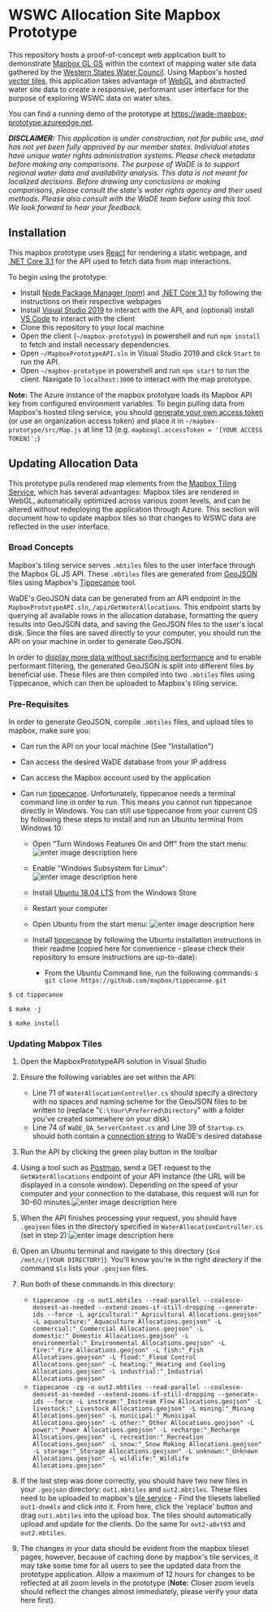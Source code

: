 # WSWC Allocation Site Mapbox Prototype

This repository hosts a proof-of-concept web application built to demonstrate [Mapbox GL GS](https://docs.mapbox.com/mapbox-gl-js/api/) within the context of mapping water site data gathered by the [Western States Water Council](https://www.westernstateswater.org/). Using Mapbox's hosted [vector tiles](https://docs.mapbox.com/help/glossary/vector-tiles/), this application takes advantage of [WebGL](https://en.wikipedia.org/wiki/WebGL) and abstracted water site data to create a responsive, performant user interface for the purpose of exploring WSWC data on water sites.

You can find a running demo of the prototype at https://wade-mapbox-prototype.azureedge.net.

_**DISCLAIMER:** This application is under construction, not for public use, and has not yet been fully approved by our member states. Individual states have unique water rights administration systems. Please check metadata before making any comparisons. The purpose of WaDE is to support regional water data and availability analysis. This data is not meant for localized decisions. Before drawing any conclusions or making comparisons, please consult the state's water rights agency and their used methods. Please also consult with the WaDE team before using this tool. We look forward to hear your feedback._

## Installation

This mapbox prototype uses [React](https://reactjs.org/) for rendering a static webpage, and [.NET Core 3.1](https://dotnet.microsoft.com/download/dotnet-core/3.1) for the API used to fetch data from map interactions.

To begin using the prototype: 
- Install [Node Package Manager (npm)](https://www.npmjs.com/get-npm) and [.NET Core 3.1](https://dotnet.microsoft.com/download/dotnet-core/3.1) by following the instructions on their respective webpages
- Install [Visual Studio 2019](https://visualstudio.microsoft.com/downloads/) to interact with the API, and (optional) install [VS Code](https://code.visualstudio.com/download) to interact with the client
- Clone this repository to your local machine
- Open the client (`~/mapbox-prototype`) in powershell and run `npm install` to fetch and install necessary dependencies.
- Open `~/MapboxPrototypeAPI.sln` in Visual Studio 2019 and click `Start` to run the API.
- Open `~/mapbox-prototype` in powershell and run `npm start` to run the client. Navigate to `localhost:3000` to interact with the map prototype.

**Note:** The Azure instance of the mapbox prototype loads its Mapbox API key from configured environment variables. To begin pulling data from Mapbox's hosted tiling service, you should [generate your own access token](https://docs.mapbox.com/help/how-mapbox-works/access-tokens/) (or use an organization access token) and place it in `~/mapbox-prototype/src/Map.js` at line 13 (e.g. `mapboxgl.accessToken = '[YOUR ACCESS TOKEN]';`)

## Updating Allocation Data

This prototype pulls rendered map elements from the [Mapbox Tiling Service](https://www.mapbox.com/mts), which has several advantages: Mapbox tiles are rendered in WebGL, automatically optimized across various zoom levels, and can be altered without redeploying the application through Azure. This section will document how to update mapbox tiles so that changes to WSWC data are reflected in the user interface.

### Broad Concepts
Mapbox's tiling service serves `.mbtiles` files to the user interface through the Mapbox GL JS API. These `.mbtiles` files are generated from [GeoJSON](https://geojson.org/https://geojson.org/) files using Mapbox's [Tippecanoe](https://github.com/mapbox/tippecanoe) tool.

WaDE's GeoJSON data can be generated from an API endpoint in the `MapboxPrototypeAPI.sln`, `/api/GetWaterAllocations`. This endpoint  starts by querying all available rows in the allocation database, formatting the query results into GeoJSON data, and saving the GeoJSON files to the user's local disk. Since the files are saved directly to your computer, you should run the API on your machine in order to generate GeoJSON.

In order to [display more data without sacrificing performance](https://source.opennews.org/articles/how-we-made-our-broadband-map-using-mapbox/) and to enable performant filtering, the generated GeoJSON is split into different files by beneficial use. These files are then compiled into two `.mbtiles` files using Tippecanoe, which can then be uploaded to Mapbox's tiling service.

### Pre-Requisites
In order to generate GeoJSON, compile `.mbtiles` files, and upload tiles to mapbox, make sure you:

- Can run the API on your local machine (See "Installation")
- Can access the desired WaDE database from your IP address
- Can access the Mapbox account used by the application
- Can run [tippecanoe](https://github.com/mapbox/tippecanoe). Unfortunately, tippecanoe needs a terminal command line in order to run. This means you cannot run tippecanoe directly in Windows. You can still use tippecanoe from your current OS by following these steps to install and run an Ubuntu terminal from Windows 10:

  - Open "Turn Windows Features On and Off"  from the start menu:  
![enter image description here](https://i.imgur.com/BACTnFT.png)

  - Enable "Windows Subsystem for Linux":
    ![enter image description here](https://i.imgur.com/Xj1EYQ2.png)
  - Install [Ubuntu 18.04 LTS](https://www.microsoft.com/en-us/p/ubuntu-1804-lts/9n9tngvndl3q?activetab=pivot:overviewtab) from the Windows Store
  - Restart your computer
  - Open Ubuntu from the start menu:
 ![enter image description here](https://i.imgur.com/FInr2ts.png)
  - Install [tippecanoe](https://github.com/mapbox/tippecanoe) by following the Ubuntu installation instructions in their readme (copied here for convenience - please check their repository to ensure instructions are up-to-date):
  
    - From the Ubuntu Command line, run the following commands:
    `$ git clone https://github.com/mapbox/tippecanoe.git`
    
`$ cd tippecanoe`

`$ make -j`

`$ make install`

### Updating Mabpox Tiles
1. Open the MapboxPrototypeAPI solution in Visual Studio
2. Ensure the following variables are set within the API:
    -  Line 71 of `WaterAllocationController.cs` should specify a directory with no spaces and naming scheme for the GeoJSON files to be written to (replace "`C:\Your\Preferred\Directory`" with a folder you've created somewhere on your disk)
    - Line 74 of `WaDE_QA_ServerContext.cs` and Line 39 of `Startup.cs` should both contain a [connection string](https://www.connectionstrings.com/sql-server/) to WaDE's desired database
3. Run the API by clicking the green play button in the toolbar
4. Using a tool such as [Postman](https://www.postman.com/), send a GET request to the `GetWaterAllocations` endpoint of your API instance (the URL will be displayed in a console window). Depending on the speed of your computer and your connection to the database, this request will run for 30-60 minutes.![enter image description here](https://i.imgur.com/2IbHEnV.png)
5. When the API finishes processing your request, you should have `.geojson` files in the directory specified in `WaterAllocationController.cs` (set in step 2):![enter image description here](https://i.imgur.com/X2F8iuD.png)
6. Open an Ubuntu terminal and navigate to this directory (`$cd /mnt/c/[YOUR DIRECTORY]`). You'll know you're in the right directory if the command `$ls` lists your `.geojson` files.
7. Run both of these commands in this directory:
    - `tippecanoe -zg -o out1.mbtiles --read-parallel --coalesce-densest-as-needed --extend-zooms-if-still-dropping --generate-ids --force -L agricultural:"_Agricultural Allocations.geojson" -L aquaculture:"_Aquaculture Allocations.geojson" -L commercial:"_Commercial Allocations.geojson" -L domestic:"_Domestic Allocations.geojson" -L environmental:"_Environmental Allocations.geojson" -L fire:"_Fire Allocations.geojson" -L fish:"_Fish Allocations.geojson" -L flood:"_Flood Control Allocations.geojson" -L heating:"_Heating and Cooling Allocations.geojson" -L industrial:"_Industrial Allocations.geojson"`
    - `tippecanoe -zg -o out2.mbtiles --read-parallel --coalesce-densest-as-needed --extend-zooms-if-still-dropping --generate-ids --force -L instream:"_Instream Flow Allocations.geojson" -L livestock:"_Livestock Allocations.geojson" -L mining:"_Mining Allocations.geojson" -L municipal:"_Municipal Allocations.geojson" -L other:"_Other Allocations.geojson" -L power:"_Power Allocations.geojson" -L recharge:"_Recharge Allocations.geojson" -L recreation:"_Recreation Allocations.geojson" -L snow:"_Snow Making Allocations.geojson" -L storage:"_Storage Allocations.geojson" -L unknown:"_Unknown Allocations.geojson" -L wildlife:"_Wildlife Allocations.geojson"`

8. If the last step was done correctly, you should have two new files in your `.geojson` directory: `out1.mbtiles` and `out2.mbtiles`. These files need to be uploaded to mapbox's [tile service](https://studio.mapbox.com/tilesets/) - Find the tilesets labelled `out1-dnm4lx` and click into it. From here, click the 'replace' button and drag `out1.mbtiles` into the upload box. The tiles should automatically upload and update for the clients. Do the same for `out2-a8vt93` and `out2.mbtiles`.
9. The changes in your data should be evident from the mapbox tileset pages, however, because of caching done by mapbox's tile services, it may take some time for all users to see the updated data from the prototype application. Allow a maximum of 12 hours for changes to be reflected at all zoom levels in the prototype (**Note:** Closer zoom levels should reflect the changes almost immediately, please verify your data here first).
